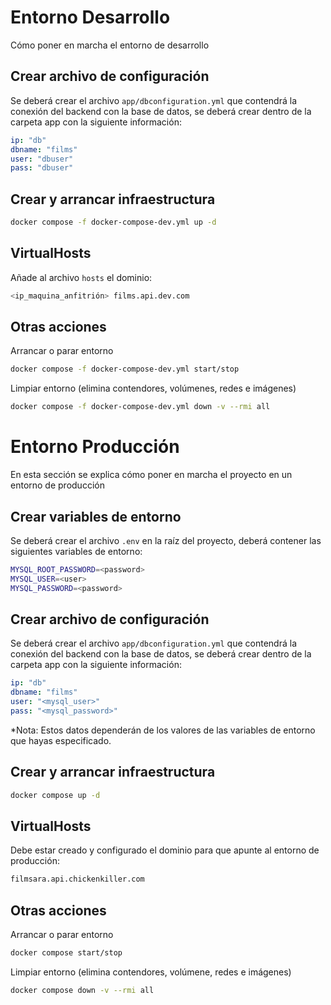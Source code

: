 # Entorno Desarrollo
Cómo poner en marcha el entorno de desarrollo

## Crear archivo de configuración
Se deberá crear el archivo `app/dbconfiguration.yml` que contendrá la conexión del backend con la base de datos, se deberá crear dentro de la carpeta app con la siguiente información:
```yml
ip: "db"
dbname: "films"
user: "dbuser"
pass: "dbuser"
```

## Crear y arrancar infraestructura

```bash
docker compose -f docker-compose-dev.yml up -d
```
## VirtualHosts
Añade al archivo `hosts` el dominio:
```bash
<ip_maquina_anfitrión> films.api.dev.com
```
## Otras acciones
Arrancar o parar entorno
```bash
docker compose -f docker-compose-dev.yml start/stop
```

Limpiar entorno (elimina contendores, volúmenes, redes e imágenes)
```bash
docker compose -f docker-compose-dev.yml down -v --rmi all
```

# Entorno Producción
En esta sección se explica cómo poner en marcha el proyecto en un entorno de producción

## Crear variables de entorno
Se deberá crear el archivo `.env` en la raíz del proyecto, deberá contener las siguientes variables de entorno:
```bash
MYSQL_ROOT_PASSWORD=<password>
MYSQL_USER=<user>
MYSQL_PASSWORD=<password>
```

## Crear archivo de configuración
Se deberá crear el archivo `app/dbconfiguration.yml` que contendrá la conexión del backend con la base de datos, se deberá crear dentro de la carpeta app con la siguiente información:

```yml
ip: "db"
dbname: "films"
user: "<mysql_user>"
pass: "<mysql_password>"
```
*Nota: Estos datos dependerán de los valores de las variables de entorno que hayas especificado.

## Crear y arrancar infraestructura

```bash
docker compose up -d
```

## VirtualHosts
Debe estar creado y configurado el dominio para que apunte al entorno de producción:
```bash
filmsara.api.chickenkiller.com
```

## Otras acciones
Arrancar o parar entorno
```bash
docker compose start/stop
```

Limpiar entorno (elimina contendores, volúmene, redes e imágenes)
```bash
docker compose down -v --rmi all
```